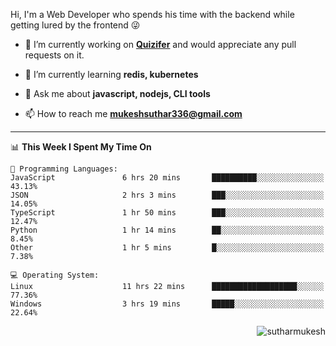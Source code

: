 Hi, I'm a Web Developer who spends his time with the backend while getting lured by the frontend 😜

- 🔭 I’m currently working on **[Quizifer](https://github.com/SutharMukesh/Quizifer/)** and would appreciate any pull requests on it.

- 🌱 I’m currently learning **redis, kubernetes**

- 💬 Ask me about **javascript, nodejs, CLI tools**

- 📫 How to reach me **mukeshsuthar336@gmail.com**

---
<!--START_SECTION:waka-->
📊 **This Week I Spent My Time On** 

```text
💬 Programming Languages: 
JavaScript               6 hrs 20 mins       ██████████░░░░░░░░░░░░░░░   43.13% 
JSON                     2 hrs 3 mins        ███░░░░░░░░░░░░░░░░░░░░░░   14.05% 
TypeScript               1 hr 50 mins        ███░░░░░░░░░░░░░░░░░░░░░░   12.47% 
Python                   1 hr 14 mins        ██░░░░░░░░░░░░░░░░░░░░░░░   8.45% 
Other                    1 hr 5 mins         █░░░░░░░░░░░░░░░░░░░░░░░░   7.38%

💻 Operating System: 
Linux                    11 hrs 22 mins      ███████████████████░░░░░░   77.36% 
Windows                  3 hrs 19 mins       █████░░░░░░░░░░░░░░░░░░░░   22.64%

```


<!--END_SECTION:waka-->

<p align="right"> <img src="https://komarev.com/ghpvc/?username=sutharmukesh&label=Profile%20views&color=0e75b6&style=flat" alt="sutharmukesh" /> </p>
